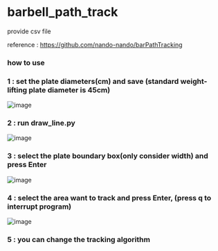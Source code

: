 # barbell_path_track
provide csv file


reference : https://github.com/nando-nando/barPathTracking


### how to use

### 1 : set the plate diameters(cm) and save (standard weight-lifting plate diameter is 45cm)
![image](https://user-images.githubusercontent.com/80030558/131345200-0b1e0e1b-5dec-43c0-8663-6ac26b3d86e8.png)

### 2 : run draw_line.py
![image](https://user-images.githubusercontent.com/80030558/131345418-a1aee423-c2b5-448f-8dda-801e25c43077.png)

### 3 : select the plate boundary box(only consider width) and press Enter
![image](https://user-images.githubusercontent.com/80030558/131345539-b77d59a5-8698-49f5-96c8-fdd1417d990e.png)

### 4 : select the area want to track and press Enter,  (press q to interrupt program)
![image](https://user-images.githubusercontent.com/80030558/131345650-8d25fc05-6dae-4871-8185-82ef84e60bf6.png)

### 5 : you can change the tracking algorithm
